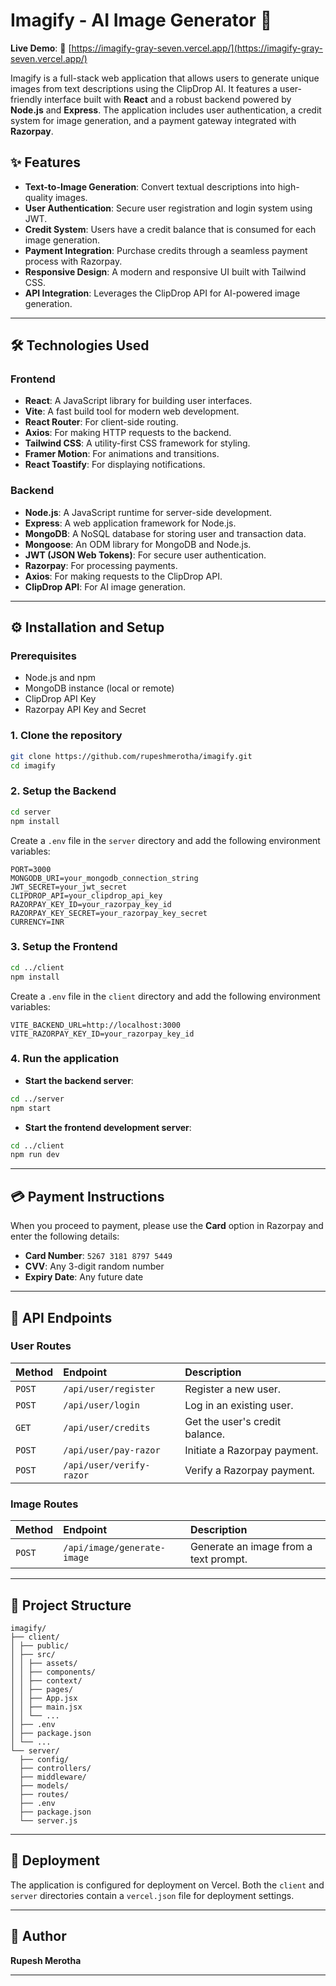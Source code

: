 # Imagify - AI Image Generator 🎨

**Live Demo**: 🚀 [https://imagify-gray-seven.vercel.app/](https://imagify-gray-seven.vercel.app/)

Imagify is a full-stack web application that allows users to generate unique images from text descriptions using the ClipDrop AI. It features a user-friendly interface built with **React** and a robust backend powered by **Node.js** and **Express**. The application includes user authentication, a credit system for image generation, and a payment gateway integrated with **Razorpay**.

## ✨ Features

  * **Text-to-Image Generation**: Convert textual descriptions into high-quality images.
  * **User Authentication**: Secure user registration and login system using JWT.
  * **Credit System**: Users have a credit balance that is consumed for each image generation.
  * **Payment Integration**: Purchase credits through a seamless payment process with Razorpay.
  * **Responsive Design**: A modern and responsive UI built with Tailwind CSS.
  * **API Integration**: Leverages the ClipDrop API for AI-powered image generation.

-----

## 🛠️ Technologies Used

### Frontend

  * **React**: A JavaScript library for building user interfaces.
  * **Vite**: A fast build tool for modern web development.
  * **React Router**: For client-side routing.
  * **Axios**: For making HTTP requests to the backend.
  * **Tailwind CSS**: A utility-first CSS framework for styling.
  * **Framer Motion**: For animations and transitions.
  * **React Toastify**: For displaying notifications.

### Backend

  * **Node.js**: A JavaScript runtime for server-side development.
  * **Express**: A web application framework for Node.js.
  * **MongoDB**: A NoSQL database for storing user and transaction data.
  * **Mongoose**: An ODM library for MongoDB and Node.js.
  * **JWT (JSON Web Tokens)**: For secure user authentication.
  * **Razorpay**: For processing payments.
  * **Axios**: For making requests to the ClipDrop API.
  * **ClipDrop API**: For AI image generation.

-----

## ⚙️ Installation and Setup

### Prerequisites

  * Node.js and npm
  * MongoDB instance (local or remote)
  * ClipDrop API Key
  * Razorpay API Key and Secret

### 1\. Clone the repository

```bash
git clone https://github.com/rupeshmerotha/imagify.git
cd imagify
```

### 2\. Setup the Backend

```bash
cd server
npm install
```

Create a `.env` file in the `server` directory and add the following environment variables:

```env
PORT=3000
MONGODB_URI=your_mongodb_connection_string
JWT_SECRET=your_jwt_secret
CLIPDROP_API=your_clipdrop_api_key
RAZORPAY_KEY_ID=your_razorpay_key_id
RAZORPAY_KEY_SECRET=your_razorpay_key_secret
CURRENCY=INR
```

### 3\. Setup the Frontend

```bash
cd ../client
npm install
```

Create a `.env` file in the `client` directory and add the following environment variables:

```env
VITE_BACKEND_URL=http://localhost:3000
VITE_RAZORPAY_KEY_ID=your_razorpay_key_id
```

### 4\. Run the application

  * **Start the backend server**:

<!-- end list -->

```bash
cd ../server
npm start
```

  * **Start the frontend development server**:

<!-- end list -->

```bash
cd ../client
npm run dev
```

-----

## 💳 Payment Instructions

When you proceed to payment, please use the **Card** option in Razorpay and enter the following details:

  * **Card Number**: `5267 3181 8797 5449`
  * **CVV**: Any 3-digit random number
  * **Expiry Date**: Any future date

-----

## 🔌 API Endpoints

### User Routes

| Method | Endpoint | Description |
| :--- | :--- | :--- |
| `POST` | `/api/user/register` | Register a new user. |
| `POST` | `/api/user/login` | Log in an existing user. |
| `GET` | `/api/user/credits` | Get the user's credit balance. |
| `POST` | `/api/user/pay-razor` | Initiate a Razorpay payment. |
| `POST`| `/api/user/verify-razor`| Verify a Razorpay payment. |

### Image Routes

| Method | Endpoint | Description |
| :--- | :--- | :--- |
| `POST` | `/api/image/generate-image` | Generate an image from a text prompt. |

-----

## 📁 Project Structure

```
imagify/
├── client/
│ ├── public/
│ ├── src/
│ │ ├── assets/
│ │ ├── components/
│ │ ├── context/
│ │ ├── pages/
│ │ ├── App.jsx
│ │ ├── main.jsx
│ │ └── ...
│ ├── .env
│ ├── package.json
│ └── ...
└── server/
  ├── config/
  ├── controllers/
  ├── middleware/
  ├── models/
  ├── routes/
  ├── .env
  ├── package.json
  └── server.js
```

-----

## 🚀 Deployment

The application is configured for deployment on Vercel. Both the `client` and `server` directories contain a `vercel.json` file for deployment settings.

-----

## 👤 Author

**Rupesh Merotha**

-----
